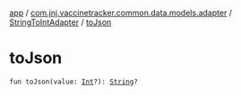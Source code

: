 [app](../../index.md) / [com.jnj.vaccinetracker.common.data.models.adapter](../index.md) / [StringToIntAdapter](index.md) / [toJson](./to-json.md)

# toJson

`fun toJson(value: `[`Int`](https://kotlinlang.org/api/latest/jvm/stdlib/kotlin/-int/index.html)`?): `[`String`](https://kotlinlang.org/api/latest/jvm/stdlib/kotlin/-string/index.html)`?`